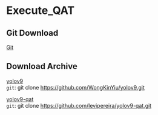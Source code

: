 # Execute_QAT

## Git Download
[Git](https://git-scm.com/downloads)  


## Download Archive

[yolov9](https://github.com/WongKinYiu/yolov9)  
`git`: git clone https://github.com/WongKinYiu/yolov9.git  

[yolov9-qat](https://github.com/levipereira/yolov9-qat)  
`git`: git clone https://github.com/levipereira/yolov9-qat.git